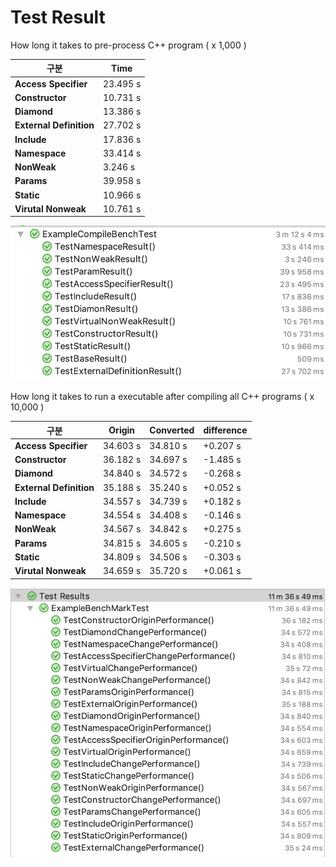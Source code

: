 
# Test Result

How long it takes to pre-process C++ program ( x 1,000 )

|        **구분**        |   Time   |
| --------------------  | -------- |
| **Access Specifier**  | 23.495 s |
|    **Constructor**    | 10.731 s |
|      **Diamond**      | 13.386 s |
|**External Definition**| 27.702 s |
|       **Include**     | 17.836 s |
|      **Namespace**    | 33.414 s |
|      **NonWeak**      |  3.246 s |
|       **Params**      | 39.958 s |
|       **Static**      | 10.966 s |
|  **Virutal Nonweak**  | 10.761 s |

![result](./test_preprocess.png)

How long it takes to run a executable after compiling all C++ programs ( x 10,000 )

|        **구분**        |  Origin  | Converted | difference |
| --------------------  | -------- | --------- | ---------  |
| **Access Specifier**  | 34.603 s | 34.810 s  |  +0.207 s  |
|    **Constructor**    | 36.182 s | 34.697 s  |  -1.485 s  |
|      **Diamond**      | 34.840 s | 34.572 s  |  -0.268 s  |
|**External Definition**| 35.188 s | 35.240 s  |  +0.052 s  |
|       **Include**     | 34.557 s | 34.739 s  |  +0.182 s  |
|      **Namespace**    | 34.554 s | 34.408 s  |  -0.146 s  |
|      **NonWeak**      | 34.567 s | 34.842 s  |  +0.275 s  |
|       **Params**      | 34.815 s | 34.605 s  |  -0.210 s  |
|       **Static**      | 34.809 s | 34.506 s  |  -0.303 s  |
|  **Virutal Nonweak**  | 34.659 s | 35.720 s  |  +0.061 s  |

![result](./test_result.png)